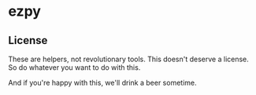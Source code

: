 # ezpy

## License
These are helpers, not revolutionary tools. This doesn't deserve a license. So do whatever you want to do with this.

And if you're happy with this, we'll drink a beer sometime.
